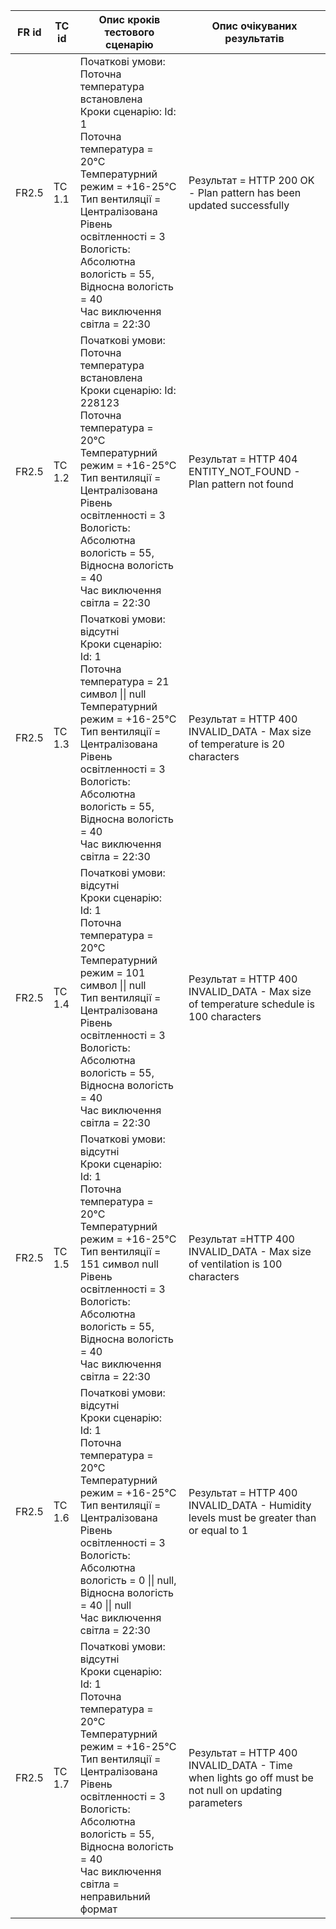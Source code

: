 |FR id|TC id|Опис кроків тестового сценарію|Опис очікуваних результатів|
|-----|-----|--------------------------------|-------------------------|
|FR2.5|TC 1.1|Початкові умови: <br>Поточна температура встановлена<br>Кроки сценарію:<Id> Id: 1<br>Поточна температура = 20°C<br>Температурний режим = +16-25°C<br>Тип вентиляції = Централізована<br>Рівень освітленності = 3<br>Вологість: Абсолютна вологість = 55, Відносна вологість = 40<br>Час виключення світла = 22:30<br>|Результат = HTTP 200 OK - Plan pattern has been updated successfully|
|FR2.5|TC 1.2|Початкові умови: <br> Поточна температура встановлена<br>Кроки сценарію:<id> Id: 228123<br>Поточна температура = 20°C<br>Температурний режим = +16-25°C<br>Тип вентиляції = Централізована<br>Рівень освітленності = 3<br>Вологість: Абсолютна вологість = 55, Відносна вологість = 40<br>Час виключення світла = 22:30<br>|Результат = HTTP 404 ENTITY_NOT_FOUND - Plan pattern not found|
|FR2.5|TC 1.3|Початкові умови: відсутні<br>Кроки сценарію:<br> Id: 1<br>Поточна температура = 21 символ \|\| null <br>Температурний режим = +16-25°C<br>Тип вентиляції = Централізована<br>Рівень освітленності = 3<br>Вологість: Абсолютна вологість = 55, Відносна вологість = 40<br>Час виключення світла = 22:30<br>|Результат = HTTP 400 INVALID_DATA - Max size of temperature is 20 characters|
|FR2.5|TC 1.4|Початкові умови: відсутні<br>Кроки сценарію:<br>Id: 1<br>Поточна температура = 20°C<br>Температурний режим = 101 символ \|\| null <br>Тип вентиляції = Централізована<br>Рівень освітленності = 3<br>Вологість: Абсолютна вологість = 55, Відносна вологість = 40<br>Час виключення світла = 22:30<br>|Результат =  HTTP 400 INVALID_DATA - Max size of temperature schedule is 100 characters|
|FR2.5|TC 1.5|Початкові умови: відсутні<br>Кроки сценарію:<br>Id: 1<br>Поточна температура = 20°C<br>Температурний режим = +16-25°C<br>Тип вентиляції = 151 символ  null <br>Рівень освітленності = 3<br>Вологість: Абсолютна вологість = 55, Відносна вологість = 40<br>Час виключення світла = 22:30<br>|Результат =HTTP 400 INVALID_DATA - Max size of ventilation is 100 characters|
|FR2.5|TC 1.6|Початкові умови: відсутні<br>Кроки сценарію:<br>Id: 1<br>Поточна температура = 20°C<br>Температурний режим = +16-25°C<br>Тип вентиляції = Централізована<br>Рівень освітленності = 3<br>Вологість: Абсолютна вологість = 0 \|\| null, Відносна вологість = 40 \|\| null<br>Час виключення світла = 22:30<br>|Результат = HTTP 400 INVALID_DATA - Humidity levels must be greater than or equal to 1|
|FR2.5|TC 1.7|Початкові умови: відсутні<br>Кроки сценарію:<br>Id: 1<br>Поточна температура = 20°C<br>Температурний режим = +16-25°C<br>Тип вентиляції = Централізована<br>Рівень освітленності = 3<br>Вологість: Абсолютна вологість = 55, Відносна вологість = 40<br>Час виключення світла = неправильний формат<br>|Результат = HTTP 400 INVALID_DATA - Time when lights go off must be not null on updating parameters|
